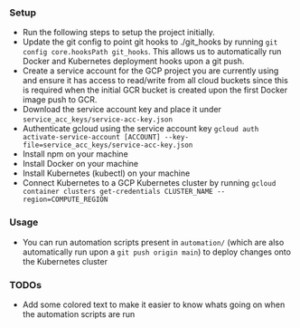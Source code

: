 ### Setup

- Run the following steps to setup the project initially.
- Update the git config to point git hooks to ./git_hooks by running `git config core.hooksPath git_hooks`. This allows us to automatically run Docker and Kubernetes deployment hooks upon a git push.
- Create a service account for the GCP project you are currently using and ensure it has access to read/write from all cloud buckets since this is required when the initial GCR bucket is created upon the first Docker image push to GCR.
- Download the service account key and place it under `service_acc_keys/service-acc-key.json`
- Authenticate gcloud using the service account key `gcloud auth activate-service-account [ACCOUNT] --key-file=service_acc_keys/service-acc-key.json`
- Install npm on your machine
- Install Docker on your machine
- Install Kubernetes (kubectl) on your machine
- Connect Kubernetes to a GCP Kubernetes cluster by running `gcloud container clusters get-credentials CLUSTER_NAME --region=COMPUTE_REGION`

### Usage

- You can run automation scripts present in `automation/` (which are also automatically run upon a `git push origin main`) to deploy changes onto the Kubernetes cluster

### TODOs

- Add some colored text to make it easier to know whats going on when the automation scripts are run